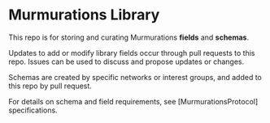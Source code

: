 # Murmurations Library

This repo is for storing and curating Murmurations **fields** and **schemas**.

Updates to add or modify library fields occur through pull requests to this repo. Issues can be used to discuss and propose updates or changes. 

Schemas are created by specific networks or interest groups, and added to this repo by pull request.

For details on schema and field requirements, see [MurmurationsProtocol] specifications.
